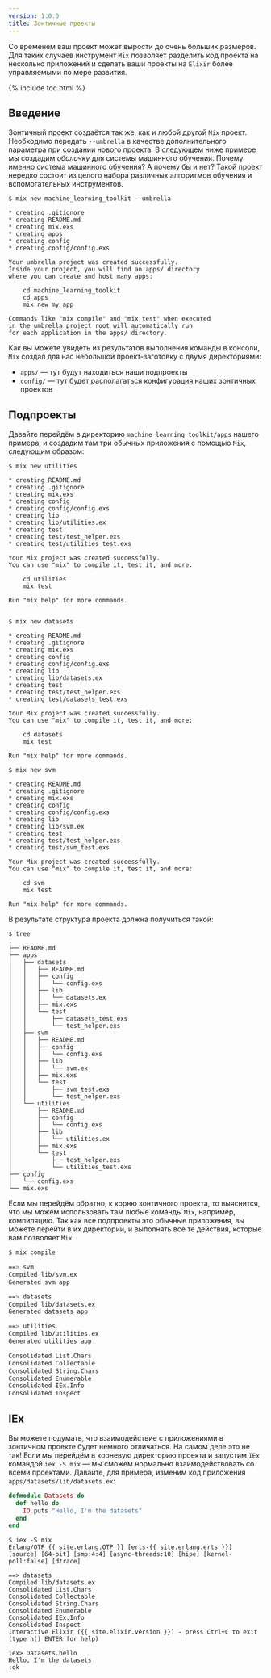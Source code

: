 ```yaml
---
version: 1.0.0
title: Зонтичные проекты
---
```


Со временем ваш проект может вырости до очень больших размеров. Для таких случаев инструмент `Mix` позволяет разделить код проекта на несколько приложений и сделать ваши проекты на `Elixir` более управляемыми по мере развития.

{% include toc.html %}

## Введение

Зонтичный проект создаётся так же, как и любой другой `Mix` проект. Необходимо передать `--umbrella` в качестве дополнительного параметра при создании нового проекта. В следующем ниже примере мы создадим *оболочку* для системы машинного обучения. Почему именно система машинного обучения? А почему бы и нет? Такой проект нередко состоит из целого набора различных алгоритмов обучения и вспомогательных инструментов.

```shell
$ mix new machine_learning_toolkit --umbrella

* creating .gitignore
* creating README.md
* creating mix.exs
* creating apps
* creating config
* creating config/config.exs

Your umbrella project was created successfully.
Inside your project, you will find an apps/ directory
where you can create and host many apps:

    cd machine_learning_toolkit
    cd apps
    mix new my_app

Commands like "mix compile" and "mix test" when executed
in the umbrella project root will automatically run
for each application in the apps/ directory.
```

Как вы можете увидеть из результатов выполнения команды в консоли, `Mix` создал для нас небольшой проект-заготовку с двумя директориями:

  - `apps/` &mdash; тут будут находиться наши подпроекты
  - `config/` &mdash; тут будет располагаться конфигурация наших зонтичных проектов


## Подпроекты

Давайте перейдём в директорию `machine_learning_toolkit/apps` нашего примера, и создадим там три обычных приложения с помощью `Mix`, следующим образом:

```shell
$ mix new utilities

* creating README.md
* creating .gitignore
* creating mix.exs
* creating config
* creating config/config.exs
* creating lib
* creating lib/utilities.ex
* creating test
* creating test/test_helper.exs
* creating test/utilities_test.exs

Your Mix project was created successfully.
You can use "mix" to compile it, test it, and more:

    cd utilities
    mix test

Run "mix help" for more commands.


$ mix new datasets

* creating README.md
* creating .gitignore
* creating mix.exs
* creating config
* creating config/config.exs
* creating lib
* creating lib/datasets.ex
* creating test
* creating test/test_helper.exs
* creating test/datasets_test.exs

Your Mix project was created successfully.
You can use "mix" to compile it, test it, and more:

    cd datasets
    mix test

Run "mix help" for more commands.

$ mix new svm

* creating README.md
* creating .gitignore
* creating mix.exs
* creating config
* creating config/config.exs
* creating lib
* creating lib/svm.ex
* creating test
* creating test/test_helper.exs
* creating test/svm_test.exs

Your Mix project was created successfully.
You can use "mix" to compile it, test it, and more:

    cd svm
    mix test

Run "mix help" for more commands.
```

В результате структура проекта должна получиться такой:

```shell
$ tree
.
├── README.md
├── apps
│   ├── datasets
│   │   ├── README.md
│   │   ├── config
│   │   │   └── config.exs
│   │   ├── lib
│   │   │   └── datasets.ex
│   │   ├── mix.exs
│   │   └── test
│   │       ├── datasets_test.exs
│   │       └── test_helper.exs
│   ├── svm
│   │   ├── README.md
│   │   ├── config
│   │   │   └── config.exs
│   │   ├── lib
│   │   │   └── svm.ex
│   │   ├── mix.exs
│   │   └── test
│   │       ├── svm_test.exs
│   │       └── test_helper.exs
│   └── utilities
│       ├── README.md
│       ├── config
│       │   └── config.exs
│       ├── lib
│       │   └── utilities.ex
│       ├── mix.exs
│       └── test
│           ├── test_helper.exs
│           └── utilities_test.exs
├── config
│   └── config.exs
└── mix.exs
```

Если мы перейдём обратно, к корню зонтичного проекта, то выяснится, что мы можем использовать там любые команды `Mix`, например, компиляцию. Так как все подпроекты это обычные приложения, вы можете перейти в их директории, и выполнять все те действия, которые вам позволяет `Mix`.

```bash
$ mix compile

==> svm
Compiled lib/svm.ex
Generated svm app

==> datasets
Compiled lib/datasets.ex
Generated datasets app

==> utilities
Compiled lib/utilities.ex
Generated utilities app

Consolidated List.Chars
Consolidated Collectable
Consolidated String.Chars
Consolidated Enumerable
Consolidated IEx.Info
Consolidated Inspect
```

## IEx

Вы можете подумать, что взаимодействие с приложениями в зонтичном проекте будет немного отличаться. На самом деле это не так! Если мы перейдём в корневую директорию проекта и запустим `IEx` командой `iex -S mix` &mdash; мы сможем нормально взаимодействовать со всеми проектами. Давайте, для примера, изменим код приложения `apps/datasets/lib/datasets.ex`:

```elixir
defmodule Datasets do
  def hello do
    IO.puts "Hello, I'm the datasets"
  end
end
```

```shell
$ iex -S mix
Erlang/OTP {{ site.erlang.OTP }} [erts-{{ site.erlang.erts }}] [source] [64-bit] [smp:4:4] [async-threads:10] [hipe] [kernel-poll:false] [dtrace]

==> datasets
Compiled lib/datasets.ex
Consolidated List.Chars
Consolidated Collectable
Consolidated String.Chars
Consolidated Enumerable
Consolidated IEx.Info
Consolidated Inspect
Interactive Elixir ({{ site.elixir.version }}) - press Ctrl+C to exit (type h() ENTER for help)

iex> Datasets.hello
Hello, I'm the datasets
:ok
```
